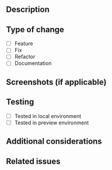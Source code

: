 ## Description

<!-- Brief description of changes -->

## Type of change

- [ ] Feature
- [ ] Fix
- [ ] Refactor
- [ ] Documentation

## Screenshots (if applicable)

<!-- Screenshots of visual changes -->

## Testing

- [ ] Tested in local environment
- [ ] Tested in preview environment

<!-- How were these changes tested? -->

## Additional considerations

<!-- Any additional information or considerations -->

## Related issues

<!-- Reference any related issues (e.g., Fixes #123) -->
